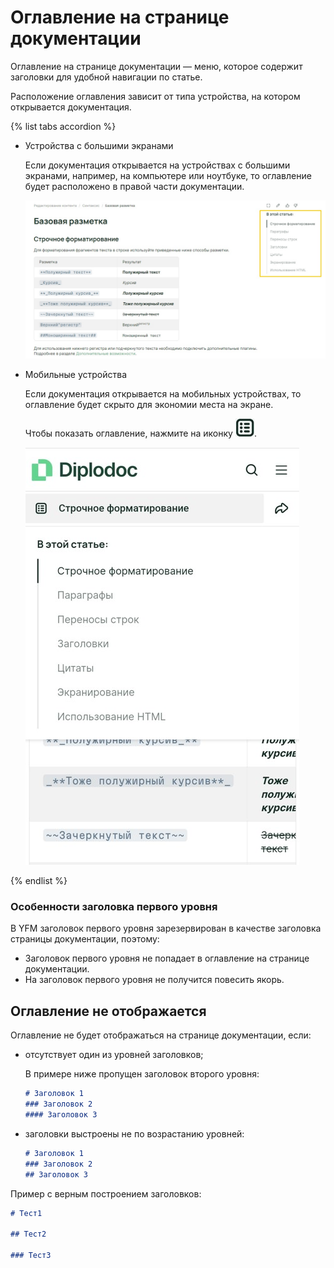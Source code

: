 # Оглавление на странице документации

Оглавление на странице документации — меню, которое содержит заголовки для удобной навигации по статье.

Расположение оглавления зависит от типа устройства, на котором открывается документация.

{% list tabs accordion %}

- Устройства с большими экранами

  Если документация открывается на устройствах с большими экранами, например, на компьютере или ноутбуке, то оглавление будет расположено в правой части документации.

  ![](../_images/minitoc_desktop.jpg)

- Мобильные устройства

  Если документация открывается на мобильных устройствах, то оглавление будет скрыто для экономии места на экране.
  
  Чтобы показать оглавление, нажмите на иконку ![](../_images/minitoc_icon.jpg).

  ![](../_images/minitoc_mobile.jpg)

{% endlist %}

### Особенности заголовка первого уровня

В YFM заголовок первого уровня зарезервирован в качестве заголовка страницы документации, поэтому:

- Заголовок первого уровня не попадает в оглавление на странице документации.
- На заголовок первого уровня не получится повесить якорь.

## Оглавление не отображается

Оглавление не будет отображаться на странице документации, если:

- отсутствует один из уровней заголовков;

  В примере ниже пропущен заголовок второго уровня:

  ```markdown
  # Заголовок 1
  ### Заголовок 2
  #### Заголовок 3
  ```

- заголовки выстроены не по возрастанию уровней:

  ```markdown
  # Заголовок 1
  ### Заголовок 2
  ## Заголовок 3
  ```

Пример с верным построением заголовков:

  ```markdown
  # Тест1

  ## Тест2

  ### Тест3
  ```